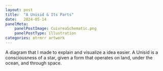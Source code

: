 ```yaml
---
layout: post
title:  "A Unisid & Its Parts"
date:   2024-05-14
panelMeta:
    panelPostImage: CuivreaSchematic.png
    panelPostType: illustration
categories: otrmrr artwork
---
```


A diagram that I made to explain and visualize a idea easier. A Unisid is a consciousness of a star, given a form that operates on land, under the ocean, and through space.